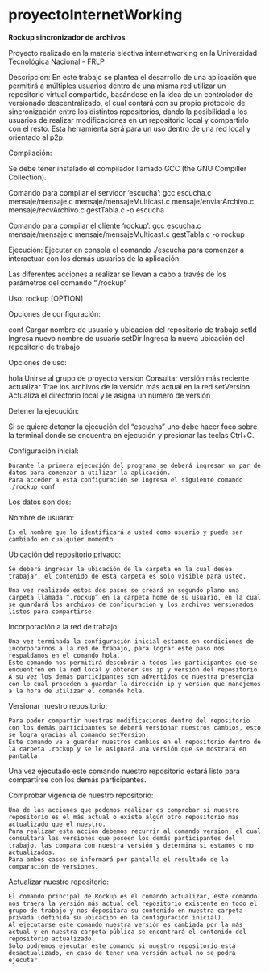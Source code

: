 # proyectoInternetWorking

<b>Rockup sincronizador de archivos</b>

Proyecto realizado en la materia electiva internetworking en la Universidad Tecnológica Nacional - FRLP

Descripcion:
En este trabajo se plantea el desarrollo de una aplicación que permitirá a múltiples usuarios dentro de una misma red utilizar un repositorio virtual compartido, basándose en la idea de un controlador de versionado descentralizado, el cual contará con su propio protocolo de sincronización entre los distintos repositorios, dando la posibilidad a los usuarios de realizar  modificaciones en un repositorio local y compartirlo con el resto. Esta herramienta será para un uso dentro de una red local y orientado al p2p.

Compilación:

Se debe tener instalado el compilador llamado GCC (the GNU Compiller Collection).

Comando para compilar el servidor ‘escucha’:
gcc escucha.c mensaje/mensaje.c mensaje/mensajeMulticast.c mensaje/enviarArchivo.c mensaje/recvArchivo.c gestTabla.c -o escucha

Comando para compilar el cliente ‘rockup’:
gcc escucha.c mensaje/mensaje.c mensaje/mensajeMulticast.c gestTabla.c -o rockup

Ejecución:
Ejecutar en consola el comando ./escucha para comenzar a interactuar con los demás usuarios de la aplicación.

Las diferentes acciones a realizar se llevan a cabo a través de los parámetros del comando “./rockup”

Uso: rockup [OPTION]

Opciones de configuración:

 conf		Cargar nombre de usuario y ubicación del repositorio de trabajo
 setId		Ingresa nuevo nombre de usuario
 setDir		Ingresa la nueva ubicación del repositorio de trabajo
 
Opciones de uso:

 hola		Unirse al grupo de proyecto
 version	Consultar versión más reciente
 actualizar	Trae los archivos de la versión más actual en la red
 setVersion	Actualiza el directorio local y le asigna un número de versión

Detener la ejecución:

Si se quiere detener la ejecución del “escucha” uno debe hacer foco sobre la terminal donde se encuentra en ejecución y presionar las teclas Ctrl+C. 

Configuración inicial:

	Durante la primera ejecución del programa se deberá ingresar un par de datos para comenzar a utilizar la aplicación.
	Para acceder a esta configuración se ingresa el siguiente comando ./rockup conf

Los datos son dos:

Nombre de usuario:

	Es el nombre que lo identificará a usted como usuario y puede ser cambiado en cualquier momento

Ubicación del repositorio privado:

	Se deberá ingresar la ubicación de la carpeta en la cual desea trabajar, el contenido de esta carpeta es solo visible para usted.

	Una vez realizado estos dos pasos se creará en segundo plano una carpeta llamada “.rockup” en la carpeta home de su usuario, en la cual se guardará los archivos de configuración y los archivos versionados listos para compartirse.
	
Incorporación a la red de trabajo:

	Una vez terminada la configuración inicial estamos en condiciones de incorporarnos a la red de trabajo, para lograr este paso nos respaldamos en el comando hola.
	Este comando nos permitirá descubrir a todos los participantes que se encuentren en la red local y obtener sus ip y versión del repositorio.
	A su vez los demás participantes son advertidos de nuestra presencia con lo cual proceden a guardar la dirección ip y versión que manejemos a la hora de utilizar el comando hola.


Versionar nuestro repositorio:

	Para poder compartir nuestras modificaciones dentro del repositorio con los demás participantes se deberá versionar nuestros cambios, esto se logra gracias al comando setVersion.
	Este comando va a guardar nuestros cambios en el repositorio dentro de la carpeta .rockup y se le asignará una versión que se mostrará en pantalla.
Una vez ejecutado este comando nuestro repositorio estará listo para compartirse con los demás participantes.


Comprobar vigencia de nuestro repositorio:

	Una de las acciones que podemos realizar es comprobar si nuestro repositorio es el más actual o existe algún otro repositorio más actualizado que el nuestro.
	Para realizar esta acción debemos recurrir al comando version, el cual consultará las versiones que poseen los demás participantes del trabajo, las compara con nuestra versión y determina si estamos o no actualizados.
	Para ambos casos se informará por pantalla el resultado de la comparación de versiones.

Actualizar nuestro repositorio:

	El comando principal de Rockup es el comando actualizar, este comando nos traerá la versión más actual del repositorio existente en todo el grupo de trabajo y nos depositara su contenido en nuestra carpeta privada (definida su ubicación en la configuración inicial).
	Al ejecutarse este comando nuestra versión es cambiada por la más actual y en nuestra carpeta pública se encontrará el contenido del repositorio actualizado.
	Solo podremos ejecutar este comando si nuestro repositorio está desactualizado, en caso de tener una versión actual no se podrá ejecutar.
